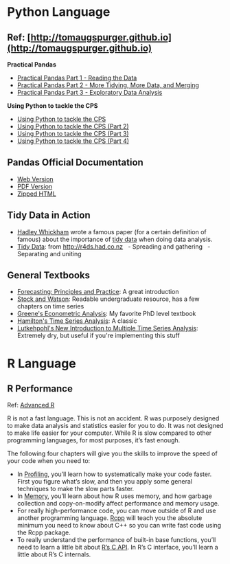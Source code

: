 # Python Language
## Ref: [http://tomaugspurger.github.io](http://tomaugspurger.github.io)

**Practical Pandas**
- [Practical Pandas Part 1 - Reading the Data](http://tomaugspurger.github.io/practical-pandas-part-1-reading-the-data.html)
- [Practical Pandas Part 2 - More Tidying, More Data, and Merging](http://tomaugspurger.github.io/practical-pandas-part-2-more-tidying-more-data-and-merging.html)
- [Practical Pandas Part 3 - Exploratory Data Analysis](http://tomaugspurger.github.io/practical-pandas-part-3-exploratory-data-analysis.html)

**Using Python to tackle the CPS**
- [Using Python to tackle the CPS](http://tomaugspurger.github.io/tackling%20the%20cps.html)
- [Using Python to tackle the CPS (Part 2)](http://tomaugspurger.github.io/tackling%20the%20cps%20(part%202).html)
- [Using Python to tackle the CPS (Part 3)](http://tomaugspurger.github.io/tackling%20the%20cps%20(part%203).html)
- [Using Python to tackle the CPS (Part 4)](http://tomaugspurger.github.io/tackling%20the%20cps%20(part%204).html)

## Pandas Official Documentation
- [Web Version](http://pandas.pydata.org/pandas-docs/stable/#)
- [PDF Version](http://pandas.pydata.org/pandas-docs/stable/pandas.pdf)
- [Zipped HTML](http://pandas.pydata.org/pandas-docs/stable/pandas.zip)


## Tidy Data in Action
- [Hadley Whickham](http://had.co.nz) wrote a famous paper (for a certain definition of famous) about the importance of [tidy data](http://vita.had.co.nz/papers/tidy-data.pdf) when doing data analysis.
- [Tidy Data](http://r4ds.had.co.nz/tidy-data.html): from http://r4ds.had.co.nz 
   - Spreading and gathering
   - Separating and uniting

## General Textbooks
- [Forecasting: Principles and Practice](https://www.otexts.org/fpp/2/5): A great introduction
- [Stock and Watson](http://wps.aw.com/aw_stock_ie_3/178/45691/11696965.cw/): Readable undergraduate resource, has a few chapters on time series
- [Greene's Econometric Analysis](http://pages.stern.nyu.edu/~wgreene/Text/econometricanalysis.htm): My favorite PhD level textbook
- [Hamilton's Time Series Analysis](https://www.amazon.com/Time-Analysis-James-Douglas-Hamilton/dp/0691042896): A classic
- [Lutkehpohl's New Introduction to Multiple Time Series Analysis](https://www.amazon.com/New-Introduction-Multiple-Time-Analysis/dp/3540262393): Extremely dry, but useful if you're implementing this stuff

# R Language
## R Performance
Ref: [Advanced R](http://adv-r.had.co.nz/Performance.html)

R is not a fast language. This is not an accident. R was purposely designed to make data analysis and statistics easier for you to do. It was not designed to make life easier for your computer. While R is slow compared to other programming languages, for most purposes, it’s fast enough.

The following four chapters will give you the skills to improve the speed of your code when you need to:
- In [Profiling](http://adv-r.had.co.nz/Profiling.html#profiling), you’ll learn how to systematically make your code faster. First you figure what’s slow, and then you apply some general techniques to make the slow parts faster.
- In [Memory](http://adv-r.had.co.nz/memory.html#memory), you’ll learn about how R uses memory, and how garbage collection and copy-on-modify affect performance and memory usage.
- For really high-performance code, you can move outside of R and use another programming language. [Rcpp](http://adv-r.had.co.nz/Rcpp.html#rcpp) will teach you the absolute minimum you need to know about C++ so you can write fast code using the Rcpp package.
- To really understand the performance of built-in base functions, you’ll need to learn a little bit about [R’s C API](http://adv-r.had.co.nz/C-interface.html#c-api). In R’s C interface, you’ll learn a little about R’s C internals.
